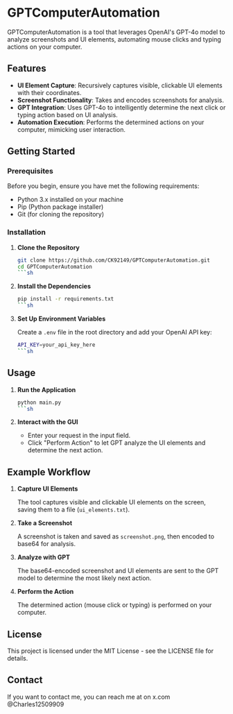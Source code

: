 
GPTComputerAutomation
=====================

GPTComputerAutomation is a tool that leverages OpenAI's GPT-4o model to analyze screenshots and UI elements, automating mouse clicks and typing actions on your computer.

Features
--------

- **UI Element Capture**: Recursively captures visible, clickable UI elements with their coordinates.
- **Screenshot Functionality**: Takes and encodes screenshots for analysis.
- **GPT Integration**: Uses GPT-4o to intelligently determine the next click or typing action based on UI analysis.
- **Automation Execution**: Performs the determined actions on your computer, mimicking user interaction.

Getting Started
---------------

### Prerequisites

Before you begin, ensure you have met the following requirements:

- Python 3.x installed on your machine
- Pip (Python package installer)
- Git (for cloning the repository)

### Installation

1. **Clone the Repository**

   ```sh
   git clone https://github.com/CK92149/GPTComputerAutomation.git
   cd GPTComputerAutomation
   ```sh

2. **Install the Dependencies**

   ```sh
   pip install -r requirements.txt
   ```sh

3. **Set Up Environment Variables**

   Create a `.env` file in the root directory and add your OpenAI API key:

   ```sh
   API_KEY=your_api_key_here
   ```sh

Usage
-----

1. **Run the Application**

   ```sh
   python main.py
   ```sh

2. **Interact with the GUI**

   - Enter your request in the input field.
   - Click "Perform Action" to let GPT analyze the UI elements and determine the next action.


Example Workflow
----------------

1. **Capture UI Elements**

   The tool captures visible and clickable UI elements on the screen, saving them to a file (`ui_elements.txt`).

2. **Take a Screenshot**

   A screenshot is taken and saved as `screenshot.png`, then encoded to base64 for analysis.

3. **Analyze with GPT**

   The base64-encoded screenshot and UI elements are sent to the GPT model to determine the most likely next action.

4. **Perform the Action**

   The determined action (mouse click or typing) is performed on your computer.


License
-------

This project is licensed under the MIT License - see the LICENSE file for details.


Contact
-------

If you want to contact me, you can reach me at on x.com @Charles12509909
